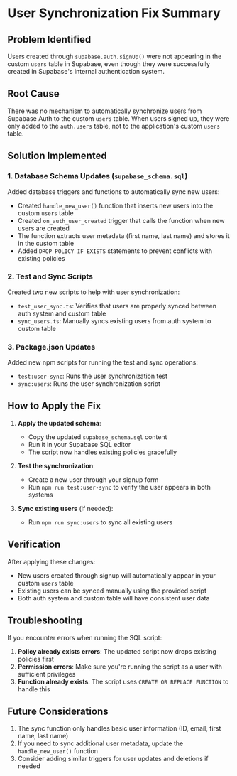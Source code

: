# User Synchronization Fix Summary

## Problem Identified

Users created through `supabase.auth.signUp()` were not appearing in the custom `users` table in Supabase, even though they were successfully created in Supabase's internal authentication system.

## Root Cause

There was no mechanism to automatically synchronize users from Supabase Auth to the custom `users` table. When users signed up, they were only added to the `auth.users` table, not to the application's custom `users` table.

## Solution Implemented

### 1. Database Schema Updates (`supabase_schema.sql`)

Added database triggers and functions to automatically sync new users:

- Created `handle_new_user()` function that inserts new users into the custom `users` table
- Created `on_auth_user_created` trigger that calls the function when new users are created
- The function extracts user metadata (first name, last name) and stores it in the custom table
- Added `DROP POLICY IF EXISTS` statements to prevent conflicts with existing policies

### 2. Test and Sync Scripts

Created two new scripts to help with user synchronization:

- `test_user_sync.ts`: Verifies that users are properly synced between auth system and custom table
- `sync_users.ts`: Manually syncs existing users from auth system to custom table

### 3. Package.json Updates

Added new npm scripts for running the test and sync operations:

- `test:user-sync`: Runs the user synchronization test
- `sync:users`: Runs the user synchronization script

## How to Apply the Fix

1. **Apply the updated schema**:
   - Copy the updated `supabase_schema.sql` content
   - Run it in your Supabase SQL editor
   - The script now handles existing policies gracefully

2. **Test the synchronization**:
   - Create a new user through your signup form
   - Run `npm run test:user-sync` to verify the user appears in both systems

3. **Sync existing users** (if needed):
   - Run `npm run sync:users` to sync all existing users

## Verification

After applying these changes:
- New users created through signup will automatically appear in your custom `users` table
- Existing users can be synced manually using the provided script
- Both auth system and custom table will have consistent user data

## Troubleshooting

If you encounter errors when running the SQL script:

1. **Policy already exists errors**: The updated script now drops existing policies first
2. **Permission errors**: Make sure you're running the script as a user with sufficient privileges
3. **Function already exists**: The script uses `CREATE OR REPLACE FUNCTION` to handle this

## Future Considerations

1. The sync function only handles basic user information (ID, email, first name, last name)
2. If you need to sync additional user metadata, update the `handle_new_user()` function
3. Consider adding similar triggers for user updates and deletions if needed